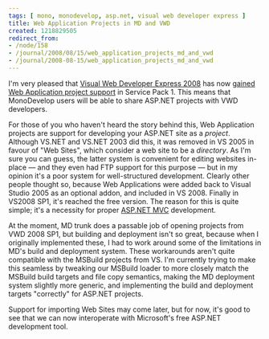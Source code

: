 ```yaml
---
tags: [ mono, monodevelop, asp.net, visual web developer express ]
title: Web Application Projects in MD and VWD
created: 1218829505
redirect_from:
- /node/158
- /journal/2008/08/15/web_application_projects_md_and_vwd
- /journal/2008-08-15/web_application_projects_md_and_vwd
---
```

I'm very pleased that [Visual Web Developer Express
2008](http://www.microsoft.com/express/vwd) has now [gained Web Application
project
support](http://blogs.msdn.com/webdevtools/archive/2008/05/12/visual-studio-2008-sp1-beta.aspx)
in Service Pack 1. This means that MonoDevelop users will be able to share
ASP.NET projects with VWD developers.<!--break-->

For those of you who haven't heard the story behind this, Web Application
projects are support for developing your ASP.NET site as a _project_. Although
VS.NET and VS.NET 2003 did this, it was removed in VS 2005 in favour of "Web
Sites", which consider a web site to be a _directory_. As I'm sure you can
guess, the latter system is convenient for editing websites in-place &mdash; and
they even had FTP support for this purpose &mdash; but in my opinion it's a poor
system for well-structured development. Clearly other people thought so, because
Web Applications were added back to Visual Studio 2005 as an optional addon, and
included in VS 2008. Finally in VS2008 SP1, it's reached the free version. The
reason for this is quite simple; it's a necessity for proper [ASP.NET
MVC](http://www.asp.net/mvc) development.

At the moment, MD trunk does a passable job of opening projects from VWD 2008
SP1, but building and deployment isn't so great, because when I originally
implemented these, I had to work around some of the limitations in MD's build
and deployment system. These workarounds aren't quite compatible with the
MSBuild projects from VS. I'm currently trying to make this seamless by tweaking
our MSBuild loader to more closely match the MSBuild build targets and file copy
semantics, making the MD deployment system slightly more generic, and
implementing the build and deployment targets "correctly" for ASP.NET projects.

Support for importing Web Sites may come later, but for now, it's good to see
that we can now interoperate with Microsoft's free ASP.NET development tool.